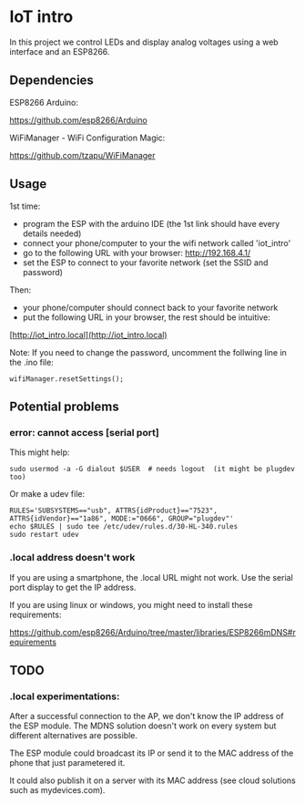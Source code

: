 # IoT intro

In this project we control LEDs and display analog voltages using a web interface and an ESP8266.

## Dependencies

ESP8266 Arduino:

https://github.com/esp8266/Arduino

WiFiManager - WiFi Configuration Magic:

https://github.com/tzapu/WiFiManager


## Usage

1st time:
  * program the ESP with the arduino IDE (the 1st link should have every details needed)
  * connect your phone/computer to your the wifi network called 'iot_intro'
  * go to the following URL with your browser: http://192.168.4.1/
  * set the ESP to connect to your favorite network (set the SSID and password)

Then:
  * your phone/computer should connect back to your favorite network
  * put the following URL in your browser, the rest should be intuitive:

[http://iot_intro.local](http://iot_intro.local)

Note: If you need to change the password, uncomment the follwing line in the .ino file:

    wifiManager.resetSettings();


## Potential problems

### error: cannot access [serial port]

This might help:

    sudo usermod -a -G dialout $USER  # needs logout  (it might be plugdev too)

Or make a udev file:

    RULES='SUBSYSTEMS=="usb", ATTRS{idProduct}=="7523", ATTRS{idVendor}=="1a86", MODE:="0666", GROUP="plugdev"'
    echo $RULES | sudo tee /etc/udev/rules.d/30-HL-340.rules
    sudo restart udev

### .local address doesn't work

If you are using a smartphone, the .local URL might not work.
Use the serial port display to get the IP address.

If you are using linux or windows, you might need to install these requirements:

https://github.com/esp8266/Arduino/tree/master/libraries/ESP8266mDNS#requirements


## TODO

### .local experimentations:

After a successful connection to the AP, we don't know the IP address of the ESP module.
The MDNS solution doesn't work on every system but different alternatives are possible.

The ESP module could broadcast its IP or send it to the MAC address of the phone that just parametered it.

It could also publish it on a server with its MAC address (see cloud solutions such as mydevices.com).

